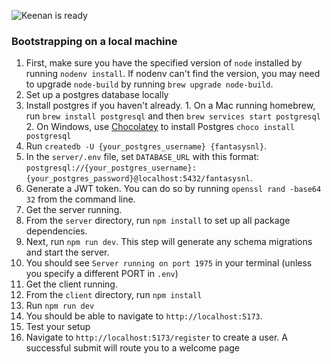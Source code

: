 ![Keenan is ready][keenan]

[keenan]: https://www.ajc.com/resizer/v2/CQKB45CTSGY5WGEI3OUYAXIQ3U.jpg?auth=9704cf5d867a0bfe3e7709af1ef4f2fe624f94be49894ca901638d549133bf97&width=1600&height=900&smart=true "Keenan is ready"


### Bootstrapping on a local machine
1. First, make sure you have the specified version of `node` installed by running `nodenv install`. If nodenv can't find the version, you may need to upgrade `node-build` by running `brew upgrade node-build`.
2. Set up a postgres database locally
  1. Install postgres if you haven't already. 
    1. On a Mac running homebrew, run `brew install postgresql` and then `brew services start postgresql`
    2. On Windows, use [Chocolatey](https://chocolatey.org/) to install Postgres `choco install postgresql`
  2. Run `createdb -U {your_postgres_username} {fantasysnl}`.
  3. In the `server/.env` file, set `DATABASE_URL` with this format: `postgresql://{your_postgres_username}:{your_postgres_password}@localhost:5432/fantasysnl`.
3. Generate a JWT token. You can do so by running `openssl rand -base64 32` from the command line.
4. Get the server running. 
  1. From the `server` directory, run `npm install` to set up all package dependencies.
  2. Next, run `npm run dev`. This step will generate any schema migrations and start the server.
  3. You should see `Server running on port 1975` in your terminal (unless you specify a different PORT in `.env`)
5. Get the client running.
  1. From the `client` directory, run `npm install`
  2. Run `npm run dev`
  3. You should be able to navigate to `http://localhost:5173`.
6. Test your setup
  1. Navigate to `http://localhost:5173/register` to create a user. A successful submit will route you to a welcome page
